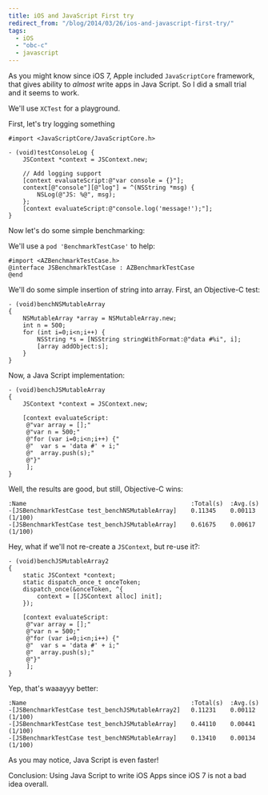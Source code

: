 ```yaml
---
title: iOS and JavaScript First try
redirect_from: "/blog/2014/03/26/ios-and-javascript-first-try/"
tags:
  - iOS
  - "obc-c"
  - javascript
---
```


As you might know since iOS 7, Apple included `JavaScriptCore` framework, that gives ability to _almost_ write apps in Java Script. So I did a small trial and it seems to work.

We'll use `XCTest` for a playground.

First, let's try logging something

``` obj-c
#import <JavaScriptCore/JavaScriptCore.h>

- (void)testConsoleLog {
    JSContext *context = JSContext.new;

    // Add logging support
    [context evaluateScript:@"var console = {}"];
    context[@"console"][@"log"] = ^(NSString *msg) {
        NSLog(@"JS: %@", msg);
    };
    [context evaluateScript:@"console.log('message!');"];
}
```

Now let's do some simple benchmarking:



We'll use a `pod 'BenchmarkTestCase'` to help:

``` obj-c
#import <AZBenchmarkTestCase.h>
@interface JSBenchmarkTestCase : AZBenchmarkTestCase
@end
```

We'll do some simple insertion of string into array. First, an Objective-C test:

``` obj-c
- (void)benchNSMutableArray
{
    NSMutableArray *array = NSMutableArray.new;
    int n = 500;
    for (int i=0;i<n;i++) {
        NSString *s = [NSString stringWithFormat:@"data #%i", i];
        [array addObject:s];
    }
}
```

Now, a Java Script implementation:

``` obj-c
- (void)benchJSMutableArray
{
    JSContext *context = JSContext.new;

    [context evaluateScript:
     @"var array = [];"
     @"var n = 500;"
     @"for (var i=0;i<n;i++) {"
     @"  var s = 'data #' + i;"
     @"  array.push(s);"
     @"}"
     ];
}
```

Well, the results are good, but still, Objective-C wins:

```
:Name                                              :Total(s)  :Avg.(s)  
-[JSBenchmarkTestCase test_benchNSMutableArray]    0.11345    0.00113    (1/100)
-[JSBenchmarkTestCase test_benchJSMutableArray]    0.61675    0.00617    (1/100)
```

Hey, what if we'll not re-create a `JSContext`, but re-use it?:

``` obj-c
- (void)benchJSMutableArray2
{
    static JSContext *context;
    static dispatch_once_t onceToken;
    dispatch_once(&onceToken, ^{
        context = [[JSContext alloc] init];
    });

    [context evaluateScript:
     @"var array = [];"
     @"var n = 500;"
     @"for (var i=0;i<n;i++) {"
     @"  var s = 'data #' + i;"
     @"  array.push(s);"
     @"}"
     ];
}
```

Yep, that's waaayyy better:

```
:Name                                              :Total(s)  :Avg.(s)  
-[JSBenchmarkTestCase test_benchJSMutableArray2]   0.11231    0.00112    (1/100)
-[JSBenchmarkTestCase test_benchJSMutableArray]    0.44110    0.00441    (1/100)
-[JSBenchmarkTestCase test_benchNSMutableArray]    0.13410    0.00134    (1/100)
```

As you may notice, Java Script is even faster!

Conclusion: Using Java Script to write iOS Apps since iOS 7 is not a bad idea overall.

